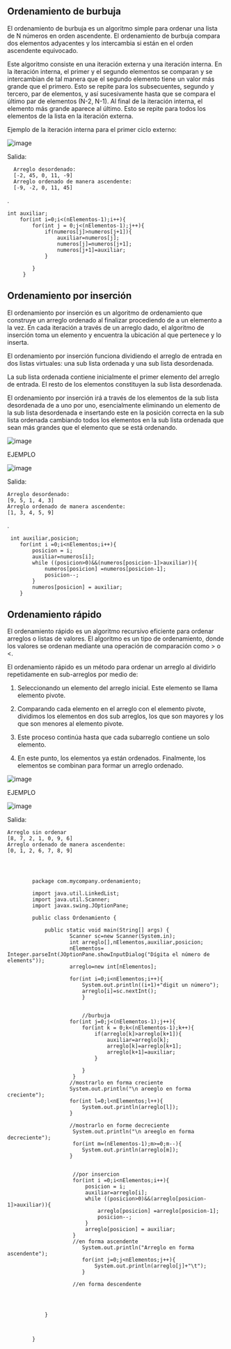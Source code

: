 ## Ordenamiento de burbuja
El ordenamiento de burbuja es un algoritmo simple para ordenar una lista de N
números en orden ascendente. El ordenamiento de burbuja compara dos elementos
adyacentes y los intercambia si están en el orden ascendente equivocado.

Este algoritmo consiste en una iteración externa y una iteración interna. En la iteración
interna, el primer y el segundo elementos se comparan y se intercambian de tal manera
que el segundo elemento tiene un valor más grande que el primero. Esto se repite para
los subsecuentes, segundo y tercero, par de elementos, y así sucesivamente hasta que se
compara el último par de elementos (N-2, N-1). Al final de la iteración interna, el elemento
más grande aparece al último. Esto se repite para todos los elementos de la lista en la
iteración externa.

Ejemplo de la iteración interna para el primer ciclo externo:

![image](https://user-images.githubusercontent.com/91554777/181843266-eb33a509-dcf6-47db-ac91-5c5692a24276.png)

Salida:

      Arreglo desordenado:
      [-2, 45, 0, 11, -9]
      Arreglo ordenado de manera ascendente:
      [-9, -2, 0, 11, 45]


.


    int auxiliar;
        for(int i=0;i<(nElementos-1);i++){
            for(int j = 0;j<(nElementos-1);j++){
                if(numeros[j]>numeros[j+1]){
                    auxiliar=numeros[j];
                    numeros[j]=numeros[j+1];
                    numeros[j+1]=auxiliar;
                }

            }
         }
      
## Ordenamiento por inserción
El ordenamiento por inserción es un algoritmo de ordenamiento que construye un
arreglo ordenado al finalizar procediendo de a un elemento a la vez. En cada iteración a
través de un arreglo dado, el algoritmo de inserción toma un elemento y encuentra la
ubicación al que pertenece y lo inserta.

El ordenamiento por inserción funciona dividiendo el arreglo de entrada en dos listas
virtuales: una sub lista ordenada y una sub lista desordenada.

La sub lista ordenada contiene inicialmente el primer elemento del arreglo de entrada. El
resto de los elementos constituyen la sub lista desordenada.

El ordenamiento por inserción irá a través de los elementos de la sub lista desordenada
de a uno por uno, esencialmente eliminando un elemento de la sub lista desordenada e
insertando este en la posición correcta en la sub lista ordenada cambiando todos los
elementos en la sub lista ordenada que sean más grandes que el elemento que se está
ordenando.

![image](https://user-images.githubusercontent.com/91554777/181843674-b06b70ff-fe09-4c3c-a5e8-7f80f3f99a9f.png)

EJEMPLO

![image](https://user-images.githubusercontent.com/91554777/181843795-7f99e8db-7c61-4a2c-8524-720f4d253013.png)

Salida:

    Arreglo desordenado:
    [9, 5, 1, 4, 3]
    Arreglo ordenado de manera ascendente:
    [1, 3, 4, 5, 9]


.

     int auxiliar,posicion;
        for(int i =0;i<nElementos;i++){
            posicion = i;
            auxiliar=numeros[i];   
            while ((posicion>0)&&(numeros[posicion-1]>auxiliar)){
                numeros[posicion] =numeros[posicion-1];
                posicion--;
            }
            numeros[posicion] = auxiliar;
        }
    
## Ordenamiento rápido
El ordenamiento rápido es un algoritmo recursivo eficiente para ordenar arreglos o listas
de valores. El algoritmo es un tipo de ordenamiento, donde los valores se ordenan
mediante una operación de comparación como > o <.

El ordenamiento rápido es un método para ordenar un arreglo al dividirlo repetidamente
en sub-arreglos por medio de:

1. Seleccionando un elemento del arreglo inicial. Este elemento se llama elemento
pivote.

2. Comparando cada elemento en el arreglo con el elemento pivote, dividimos los
elementos en dos sub arreglos, los que son mayores y los que son menores al
elemento pivote.

3. Este proceso continúa hasta que cada subarreglo contiene un solo elemento.

4. En este punto, los elementos ya están ordenados. Finalmente, los elementos se
combinan para formar un arreglo ordenado.

![image](https://user-images.githubusercontent.com/91554777/181843972-998b312d-1bde-4560-b68f-23eb956dde47.png)

EJEMPLO

![image](https://user-images.githubusercontent.com/91554777/181844433-9813bfc0-4a15-4c67-8722-29f868bb7983.png)

Salida:

    Arreglo sin ordenar
    [8, 7, 2, 1, 0, 9, 6]
    Arreglo ordenado de manera ascendente:
    [0, 1, 2, 6, 7, 8, 9]




            package com.mycompany.ordenamiento;
            
            import java.util.LinkedList;
            import java.util.Scanner;
            import javax.swing.JOptionPane;
            
            public class Ordenamiento {
            
                public static void main(String[] args) {
                        Scanner sc=new Scanner(System.in);
                        int arreglo[],nElementos,auxiliar,posicion;
                        nElementos= Integer.parseInt(JOptionPane.showInputDialog("Dígita el número de elements"));
                        arreglo=new int[nElementos];
            
                        for(int i=0;i<nElementos;i++){
                            System.out.println((i+1)+"digit un número");  
                            arreglo[i]=sc.nextInt();
                            }
            
            
                            //burbuja
                        for(int j=0;j<(nElementos-1);j++){
                            for(int k = 0;k<(nElementos-1);k++){
                                if(arreglo[k]>arreglo[k+1]){
                                    auxiliar=arreglo[k];
                                    arreglo[k]=arreglo[k+1];
                                    arreglo[k+1]=auxiliar;
                                }
            
                            }
                         }
                        //mostrarlo en forma creciente
                        System.out.println("\n areeglo en forma creciente");
                        for(int l=0;l<nElementos;l++){
                            System.out.println(arreglo[l]);
                        }
            
                        //mostrarlo en forme decreciente
                         System.out.println("\n areeglo en forma decreciente");
                         for(int m=(nElementos-1);m>=0;m--){
                            System.out.println(arreglo[m]);
                        }
            
            
                         //por insercion
                         for(int i =0;i<nElementos;i++){
                             posicion = i;
                             auxiliar=arreglo[i];   
                             while ((posicion>0)&&(arreglo[posicion-1]>auxiliar)){
                                 arreglo[posicion] =arreglo[posicion-1];
                                 posicion--;
                             }
                             arreglo[posicion] = auxiliar;
                         }
                         //en forma ascendente
                            System.out.println("Arreglo en forma ascendente");
                            for(int j=0;j<nElementos;j++){
                                System.out.println(arreglo[j]+"\t");
                            }
            
                         //en forma descendente
            
            
                 
                    
                }
                
                
                
            }

